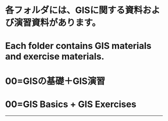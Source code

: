 # 各フォルダには、GISに関する資料および演習資料があります。
# Each folder contains GIS materials and exercise materials.
# 00=GISの基礎＋GIS演習
# 00=GIS Basics + GIS Exercises
---
